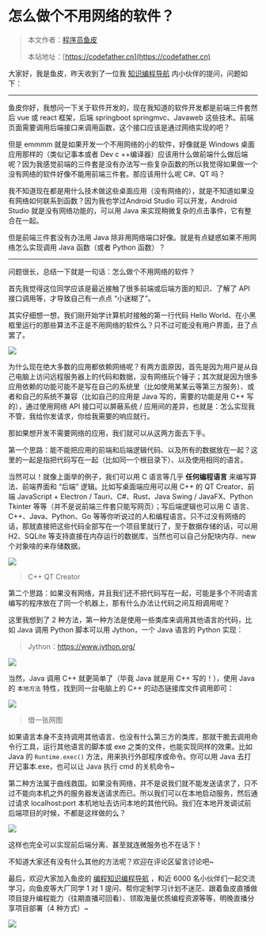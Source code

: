 # 怎么做个不用网络的软件？

> 本文作者：[程序员鱼皮](https://yuyuanweb.feishu.cn/wiki/Abldw5WkjidySxkKxU2cQdAtnah)
>
> 本站地址：[https://codefather.cn](https://codefather.cn)

大家好，我是鱼皮，昨天收到了一位我 [知识编程导航](https://mp.weixin.qq.com/s?__biz=MzI1NDczNTAwMA==&mid=2247508009&idx=1&sn=5b519b4a6fe62c79c038b2106ca1edab&scene=21#wechat_redirect) 内小伙伴的提问，问题如下：



------


鱼皮你好，我想问一下关于软件开发的，现在我知道的软件开发都是前端三件套然后 vue 或 react 框架，后端 springboot springmvc、Javaweb 这些技术。前端页面需要调用后端接口来调用函数，这个接口应该是通过网络实现的吧？

但是 emmmm 就是如果开发一个不用网络的小的软件，好像就是 Windows 桌面应用那样的（类似记事本或者 Dev c ++编译器）应该用什么做前端什么做后端呢？因为我感觉前端的三件套是没有办法写一些复杂函数的所以我觉得如果做一个没有网络的软件好像不能用前端三件套。那应该用什么呢 C#、QT 吗？

我不知道现在都是用什么技术做这些桌面应用（没有网络的），就是不知道如果没有网络如何联系到函数？因为我也学过Android Studio 可以开发，Android Studio 就是没有网络功能的，可以用 Java 来实现稍微复杂的点击事件，它有整合在一起。

但是前端三件套没有办法用 Java 除非用网络端口好像。就是有点疑惑如果不用网络怎么实现调用 Java 函数（或者 Python 函数）？



------


问题很长，总结一下就是一句话：怎么做个不用网络的软件？

首先我觉得这位同学应该是最近接触了很多前端或后端方面的知识、了解了 API 接口调用等，才导致自己有一点点 “小迷糊了”。

其实仔细想一想，我们刚开始学计算机时接触的第一行代码 Hello World、在小黑框里运行的那些算法不正是不用网络的软件么？只不过可能没有用户界面，丑了点罢了。

![](https://pic.yupi.icu/5563/202311080946477.png)

为什么现在绝大多数的应用都依赖网络呢？有两方面原因，首先是因为用户是从自己电脑上访问远程服务器上的代码和数据，没有网络玩个锤子；其次就是因为很多应用依赖的功能可能不是写在自己的系统里（比如使用某某云等第三方服务）、或者和自己的系统不兼容（比如自己的应用是 Java 写的，需要的功能是用 C++ 写的），通过使用网络 API 接口可以屏蔽系统 / 应用间的差异，也就是：怎么实现我不管，我给你发请求，你给我需要的响应就行。

那如果想开发不需要网络的应用，我们就可以从这两方面去下手。

第一个思路：能不能把应用的前端和后端逻辑代码、以及所有的数据放在一起？这里的一起是指把代码写在一起（比如同一个根目录下）、以及使用相同的语言。

当然可以！就像上面举的例子，我们可以用 C 语言等几乎 **任何编程语言** 来编写算法、前端界面和 “后端” 逻辑。比如写桌面端应用可以用 C++ 的 QT Creator、前端 JavaScript + Electron / Tauri、C#、Rust、Java Swing / JavaFX、Python Tkinter 等等（并不是说前端三件套只能写网页）；写后端逻辑也可以用 C 语言、C++、Java、Python、Go 等等你听说过的人和编程语言。只不过没有网络的话，那就直接把这些代码全部写在一个项目里就行了，至于数据存储的话，可以用 H2、SQLite 等支持直接在内存运行的数据库，当然也可以自己分配块内存、new 个对象啥的来存储数据。

![](https://pic.yupi.icu/5563/202311080946598.png)

> C++ QT Creator

第二个思路：如果没有网络，并且我们还不把代码写在一起，可能是多个不同语言编写的程序放在了同一个机器上，那有什么办法让代码之间互相调用呢？

这里我想到了 2 种方法，第一种方法是使用一些类库来调用其他语言的代码，比如 Java 调用 Python 脚本可以用 Jython，一个 Java 语言的 Python 实现：

> Jython：https://www.jython.org/

![](https://pic.yupi.icu/5563/202311080946843.png)

当然，Java 调用 C++ 就更简单了（毕竟 Java 就是用 C++ 写的！），使用 Java 的 `本地方法` 特性，找到同一台电脑上的 C++ 的动态链接库文件调用即可：

![](https://pic.yupi.icu/5563/202311080946005.png)

> 借一张网图

如果语言本身不支持调用其他语言、也没有什么第三方的类库，那就干脆去调用命令行工具，运行其他语言的脚本或 exe 之类的文件，也能实现同样的效果。比如 Java 的 `Runtime.exec()` 方法，用来执行外部程序或命令。你可以用 Java 去打开记事本.exe，也可以让 Java  执行 cmd 的关机命令~

第二种方法属于曲线救国。如果没有网络，并不是说我们就不能发送请求了，只不过不能向本机之外的服务器发送请求而已。所以我们可以在本地启动服务，然后通过请求 localhost:port 本机地址去访问本地的其他代码。我们在本地开发调试前后端项目的时候，不都是这样做的么？

![](https://pic.yupi.icu/5563/202311080946846.png)

这样也完全可以实现前后端分离、甚至就连微服务也不在话下！

不知道大家还有没有什么其他的方法呢？欢迎在评论区留言讨论吧~

最后，欢迎大家加入鱼皮的 [编程知识编程导航](https://mp.weixin.qq.com/s?__biz=MzI1NDczNTAwMA==&mid=2247508009&idx=1&sn=5b519b4a6fe62c79c038b2106ca1edab&scene=21#wechat_redirect) ，和近 6000 名小伙伴们一起交流学习，向鱼皮等大厂同学 1 对 1 提问、帮你定制学习计划不迷茫、跟着鱼皮直播做项目提升编程能力（往期直播可回看）、领取海量优质编程资源等等，明晚直播分享项目部署（4 种方式）~

![](https://pic.yupi.icu/5563/202311080946153.png)